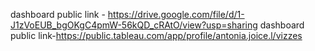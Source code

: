 dashboard public link -
https://drive.google.com/file/d/1-J1zVoEUB_bgOKgC4pmW-56kQD_cRAtO/view?usp=sharing 
 dashboard public link-https://public.tableau.com/app/profile/antonia.joice.l/vizzes






<!--
**antoniajoice/ANTONIAJOICE** is a ✨ _special_ ✨ repository because its `README.md` (this file) appears on your GitHub profile.

Here are some ideas to get you started:

- 🔭 I’m currently working on ...
- 🌱 I’m currently learning ...
- 👯 I’m looking to collaborate on ...
- 🤔 I’m looking for help with ...
- 💬 Ask me about ...
- 📫 How to reach me: ...
- 😄 Pronouns: ...
- ⚡ Fun fact: ...
-->
